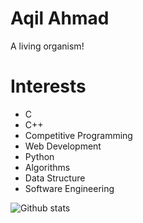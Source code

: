
# Aqil Ahmad
  A living organism!

# **Interests**

* C
* C++ 
* Competitive Programming
* Web Development
* Python
* Algorithms
* Data Structure
* Software Engineering

![Github stats](https://github-readme-stats.vercel.app/api?username=aqlhd)
